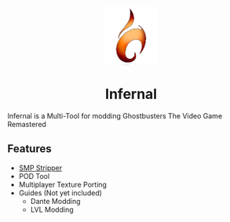 <p align="center">
    <a href="https://github.com/sakis720/Infernal/blob/main/Icons">
        <img height="120px" src="https://github.com/sakis720/Infernal/blob/main/Icons/logo_in.png" />
    </a>
</p>

<h1 align="center">Infernal</h1>

Infernal is a Multi-Tool for modding Ghostbusters The Video Game Remastered

## Features
* [SMP Stripper]( https://gist.github.com/SirYodaJedi/c63d3c1843db9190764a2a0b272b1c08)
* POD Tool
* Multiplayer Texture Porting
* Guides (Not yet included)
  * Dante Modding  
  * LVL Modding
